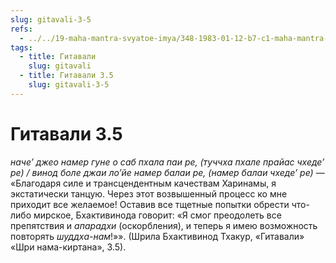 ```yaml
---
slug: gitavali-3-5
refs:
  - ../../19-maha-mantra-svyatoe-imya/348-1983-01-12-b7-c1-maha-mantra-i-ispolnenie-materialnyh-zhelanij.md
tags:
  - title: Гитавали
    slug: gitavali
  - title: Гитавали 3.5
    slug: gitavali-3-5
---
```


# Гитавали 3.5

*наче’ джео намер гуне о саб пхала паи ре, (туччха пхале прайас чхеде’ ре) / винод боле джаи ло’йе намер балаи ре, (намер балаи чхеде’ ре)* — «Благодаря силе и трансцендентным качествам Харинамы, я экстатически танцую. Через этот возвышенный процесс ко мне приходит все желаемое! Оставив все тщетные попытки обрести что-либо мирское, Бхактивинода говорит: «Я смог преодолеть все препятствия и *апарадхи* (оскорбления), и теперь я имею возможность повторять *шуддха-нам*!»». (Шрила Бхактивинод Тхакур, «Гитавали» «Шри нама-киртана», 3.5).

